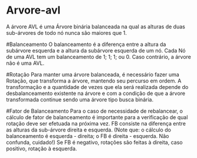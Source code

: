 # Arvore-avl
A árvore AVL é uma Árvore binária balanceada na qual as alturas de duas sub-árvores de todo nó nunca são maiores que 1.

#Balanceamento
O balanceamento é a diferença entre a altura da subárvore esquerda e a altura da subárvore esquerda de um nó.
Cada Nó de uma AVL tem um balanceamento de 1; 1; 1; ou 0. Caso contrário, a árvore não é uma AVL.

#Rotação
Para manter uma árvore balanceada, é necessário fazer uma Rotação, que transforma a árvore, mantendo seu percurso em ordem.
A transformação e a quantidade de vezes que ela será realizada depende do desbalanceamento existente na árvore e com a condição de que a árvore transformada continue sendo uma árvore tipo busca binária.

#Fator de Balanceamento
Para o caso de necessidade de rebalancear, o cálculo de fator de balanceamento é importante para a verificação de qual rotação deve ser efetuada na próxima vez.
FB consiste na diferença entre as alturas da sub-árvore direita e esquerda. (Note que: o cálculo do balanceamento é esquerda - direita; o FB é direita - esquerda. Não confunda, cuidado!)
Se FB é negativo, rotações são feitas à direita, caso positivo, rotação à esquerda.
